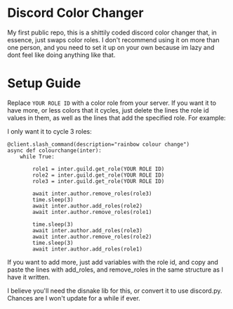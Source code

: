 # Discord Color Changer

My first public repo, this is a shittily coded discord color changer that, in essence, just swaps color roles. I don't recommend using it on more than one person, and you need to set it up on your own because im lazy and dont feel like doing anything like that.

# Setup Guide

Replace ```YOUR ROLE ID``` with a color role from your server. If you want it to have more, or less colors that it cycles, just delete the lines the role id values in them, as well as the lines that add the specified role. For example:

I only want it to cycle 3 roles:

```
@client.slash_command(description="rainbow colour change")
async def colourchange(inter):
    while True:

        role1 = inter.guild.get_role(YOUR ROLE ID)
        role2 = inter.guild.get_role(YOUR ROLE ID)
        role3 = inter.guild.get_role(YOUR ROLE ID)

        await inter.author.remove_roles(role3)
        time.sleep(3)
        await inter.author.add_roles(role2)
        await inter.author.remove_roles(role1)

        time.sleep(3)
        await inter.author.add_roles(role3)
        await inter.author.remove_roles(role2)
        time.sleep(3)
        await inter.author.add_roles(role1)

```
If you want to add more, just add variables with the role id, and copy and paste the lines with add_roles, and remove_roles in the same structure as I have it written.


I believe you'll need the disnake lib for this, or convert it to use discord.py.
Chances are I won't update for a while if ever.
